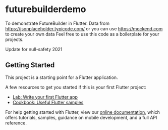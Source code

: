 # futurebuilderdemo

To demonstrate FutureBuilder in Flutter. 
Data from https://jsonplaceholder.typicode.com/
or you can use https://mockend.com to create your own data
Feel free to use this code as a boilerplate for your projects.

Update for null-safety 2021

## Getting Started

This project is a starting point for a Flutter application.

A few resources to get you started if this is your first Flutter project:

- [Lab: Write your first Flutter app](https://flutter.dev/docs/get-started/codelab)
- [Cookbook: Useful Flutter samples](https://flutter.dev/docs/cookbook)

For help getting started with Flutter, view our
[online documentation](https://flutter.dev/docs), which offers tutorials,
samples, guidance on mobile development, and a full API reference.
